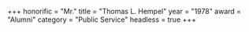 +++
honorific = "Mr."
title     = "Thomas L. Hempel"
year      = "1978"
award     = "Alumni"
category  = "Public Service"
headless  = true
+++
